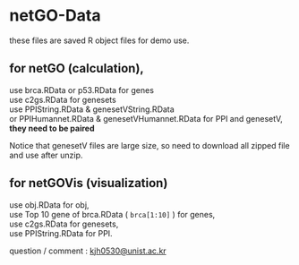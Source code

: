 # netGO-Data

these files are saved R object files for demo use.

## for netGO (calculation), <br/>
use brca.RData or p53.RData for genes<br/>
use c2gs.RData for genesets<br/>
use PPIString.RData & genesetVString.RData <br/>
or PPIHumannet.RData & genesetVHumannet.RData for PPI and genesetV, **they need to be paired**<br/>

Notice that genesetV files are large size, so need to download all zipped file and use after unzip.<br/>

## for netGOVis (visualization)
use obj.RData for obj,<br/>
use Top 10 gene of brca.RData ( ``` brca[1:10] ``` ) for genes, <br/>
use c2gs.RData for genesets,<br/>
use PPIString.RData for PPI.<br/>


question / comment : kjh0530@unist.ac.kr
